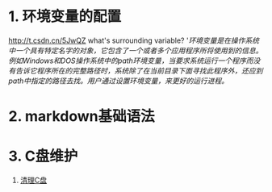 # 1\. 环境变量的配置

http://t.csdn.cn/5JwQZ
what's surrounding variable?
'*环境变量是在操作系统中一个具有特定名字的对象，它包含了一个或者多个应用程序所将使用到的信息。例如Windows和DOS操作系统中的path环境变量，当要求系统运行一个程序而没有告诉它程序所在的完整路径时，系统除了在当前目录下面寻找此程序外，还应到path中指定的路径去找。用户通过设置环境变量，来更好的运行进程。*

# 2\. markdown基础语法

# 3. C盘维护
1. [清理C盘](http://t.csdn.cn/zMpSG)